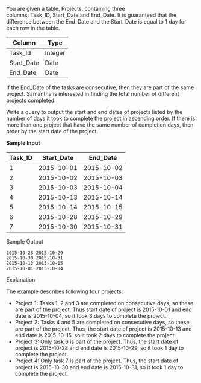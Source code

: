 You are given a table, Projects, containing three columns: Task_ID, Start_Date and End_Date. It is guaranteed that the difference between the End_Date and the Start_Date is equal to 1 day for each row in the table.

<table>
  <thead>
    <tr>
      <th>Column</th>
      <th>Type</th>
    </tr>
  </thead>
  <tbody>
    <tr>
      <td>Task_Id</td>
      <td>Integer</td>
    </tr>
     <tr>
      <td>Start_Date</td>
      <td>Date</td>
    </tr>
    <tr>
      <td>End_Date</td>
      <td>Date</td>
    </tr>
  </tbody>
</table>

If the End_Date of the tasks are consecutive, then they are part of the same project. Samantha is interested in finding the total number of different projects completed.

Write a query to output the start and end dates of projects listed by the number of days it took to complete the project in ascending order. If there is more than one project that have the same number of completion days, then order by the start date of the project.

<strong>Sample Input</strong>

<table>
  <thead>
    <tr>
      <th>Task_ID</th>
      <th>Start_Date</th>
      <th>End_Date</th>
    </tr>
  </thead>
  <tbody>
    <tr>
      <td>1</td>
      <td>2015-10-01</td>
      <td>2015-10-02</td>
    </tr>
    <tr>
      <td>2</td>
      <td>2015-10-02</td>
      <td>2015-10-03</td>
    </tr>
    <tr>
      <td>3</td>
      <td>2015-10-03</td>
      <td>2015-10-04</td>
    </tr>
    <tr>
      <td>4</td>
      <td>2015-10-13</td>
      <td>2015-10-14</td>
    </tr>
    <tr>
      <td>5</td>
      <td>2015-10-14</td>
      <td>2015-10-15</td>
    </tr>
    <tr>
      <td>6</td>
      <td>2015-10-28</td>
      <td>2015-10-29</td>
    </tr>
    <tr>
      <td>7</td>
      <td>2015-10-30</td>
      <td>2015-10-31</td>
    </tr>
  </tbody>
</table>

Sample Output
```
2015-10-28 2015-10-29
2015-10-30 2015-10-31
2015-10-13 2015-10-15
2015-10-01 2015-10-04

```

Explanation

The example describes following four projects:
- Project 1: Tasks 1, 2 and 3 are completed on consecutive days, so these are part of the project. Thus start date of project is 2015-10-01 and end date is 2015-10-04, so it took 3 days to complete the project.
- Project 2: Tasks 4 and 5 are completed on consecutive days, so these are part of the project. Thus, the start date of project is 2015-10-13 and end date is 2015-10-15, so it took 2 days to complete the project.
- Project 3: Only task 6 is part of the project. Thus, the start date of project is 2015-10-28 and end date is 2015-10-29, so it took 1 day to complete the project.
- Project 4: Only task 7 is part of the project. Thus, the start date of project is 2015-10-30 and end date is 2015-10-31, so it took 1 day to complete the project.
